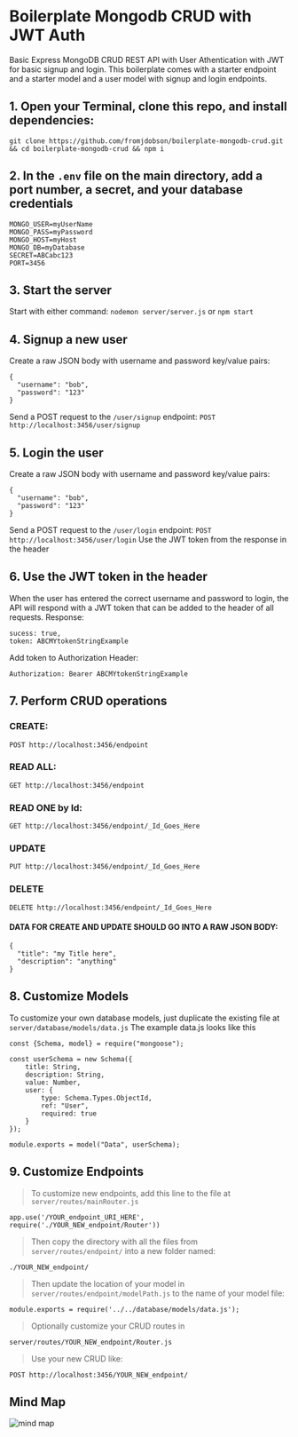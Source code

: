 # Boilerplate Mongodb CRUD with JWT Auth
Basic Express MongoDB CRUD REST API with User Athentication with JWT for basic signup and login. This boilerplate comes with a starter endpoint and a starter model and a user model with signup and login endpoints.

## 1. Open your Terminal, clone this repo, and install dependencies:
```git clone https://github.com/fromjdobson/boilerplate-mongodb-crud.git && cd boilerplate-mongodb-crud && npm i```

## 2. In the `.env` file on the main directory, add a port number, a secret, and your database credentials
```
MONGO_USER=myUserName
MONGO_PASS=myPassword
MONGO_HOST=myHost
MONGO_DB=myDatabase
SECRET=ABCabc123
PORT=3456
```
## 3. Start the server
Start with either command:
 ```nodemon server/server.js```
 or
 ```npm start```
## 4. Signup a new user
Create a raw JSON body with username and password key/value pairs:
```
{
  "username": "bob",
  "password": "123"
}
```
Send a POST request to the `/user/signup` endpoint:
```POST http://localhost:3456/user/signup```
## 5. Login the user
Create a raw JSON body with username and password key/value pairs:
```
{
  "username": "bob",
  "password": "123"
}
```
Send a POST request to the `/user/login` endpoint:
```POST http://localhost:3456/user/login```
Use the JWT token from the response in the header

## 6. Use the JWT token in the header
When the user has entered the correct username and password to login, the API will respond with a JWT token that can be added to the header of all requests.
Response:
```
sucess: true,
token: ABCMYtokenStringExample
```
Add token to Authorization Header:
```
Authorization: Bearer ABCMYtokenStringExample
```
## 7. Perform CRUD operations
### CREATE:

 ```POST http://localhost:3456/endpoint```
 
### READ ALL:

 ```GET http://localhost:3456/endpoint```
 
### READ ONE by Id:

 ```GET http://localhost:3456/endpoint/_Id_Goes_Here```
### UPDATE
 ```PUT http://localhost:3456/endpoint/_Id_Goes_Here```
### DELETE
 ```DELETE http://localhost:3456/endpoint/_Id_Goes_Here```

#### DATA FOR CREATE AND UPDATE SHOULD GO INTO A RAW JSON BODY:
```
{
  "title": "my Title here",
  "description": "anything"
}
```

## 8. Customize Models
To customize your own database models, just duplicate the existing file at `server/database/models/data.js`
The example data.js looks like this
```
const {Schema, model} = require("mongoose");

const userSchema = new Schema({  
    title: String,
    description: String,
    value: Number,
    user: {
        type: Schema.Types.ObjectId,
        ref: "User",
        required: true
    }
});

module.exports = model("Data", userSchema);
```
## 9. Customize Endpoints
> To customize new endpoints, add this line to the file at `server/routes/mainRouter.js`
```
app.use('/YOUR_endpoint_URI_HERE', require('./YOUR_NEW_endpoint/Router'))
```
> Then copy the directory with all the files from ```server/routes/endpoint/``` into a new folder named: 
```
./YOUR_NEW_endpoint/
```
> Then update the location of your model in `server/routes/endpoint/modelPath.js` to the name of your model file:
```
module.exports = require('../../database/models/data.js');
```
> Optionally customize your CRUD routes in 
```
server/routes/YOUR_NEW_endpoint/Router.js
```
> Use your new CRUD like:
```
POST http://localhost:3456/YOUR_NEW_endpoint/
```
## Mind Map

![mind map](https://github.com/fromjdobson/boilerplate-mongodb-crud/blob/master/mindmap.png)
